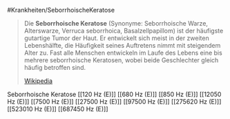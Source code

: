 #Krankheiten/SeborrhoischeKeratose

> Die **Seborrhoische Keratose** (Synonyme: Seborrhoische Warze, Alterswarze, Verruca seborrhoica, Basalzellpapillom) ist der häufigste gutartige Tumor der Haut. Er entwickelt sich meist in der zweiten Lebenshälfte, die Häufigkeit seines Auftretens nimmt mit steigendem Alter zu. Fast alle Menschen entwickeln im Laufe des Lebens eine bis mehrere seborrhoische Keratosen, wobei beide Geschlechter gleich häufig betroffen sind.
>
> [Wikipedia](https://de.wikipedia.org/wiki/Seborrhoische%20Keratose)

Seborrhoische Keratose
[[120 Hz (E)]]
[[680 Hz (E)]]
[[850 Hz (E)]]
[[12050 Hz (E)]]
[[7500 Hz (E)]]
[[27500 Hz (E)]]
[[97500 Hz (E)]]
[[275620 Hz (E)]]
[[523010 Hz (E)]]
[[687450 Hz (E)]]